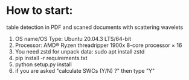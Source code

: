 # How to start:

table detection in PDF and scaned documents with scattering wavelets

1) OS name/OS Type: Ubuntu 20.04.3 LTS/64-bit
2) Processor: AMD® Ryzen threadripper 1900x 8-core processor × 16
3) You need zstd for unpack data: sudo apt install zstd
4) pip install -r requirements.txt
5) python setup.py install
6) if you are asked "calculate SWCs (Y/N) ?" then type "Y"

